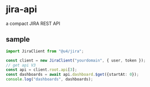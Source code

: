 # jira-api

a compact JIRA REST API


## sample

 ```ts
 import JiraClient from "@u4/jira";
 
 const client = new JiraClient("yourdomain", { user, token });
 // get api V3
 const api = client.root.api[3];
 const dashboards = await api.dashboard.$get({startAt: 0});
 console.log("dashboards", dashboards);
 ```